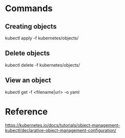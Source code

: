 # Commands

## Creating objects
kubectl apply -f kubernetes/objects/

## Delete objects
kubectl delete -f kubernetes/objects/

## View an object
kubectl get -f <filename|url> -o yaml

# Reference

https://kubernetes.io/docs/tutorials/object-management-kubectl/declarative-object-management-configuration/
